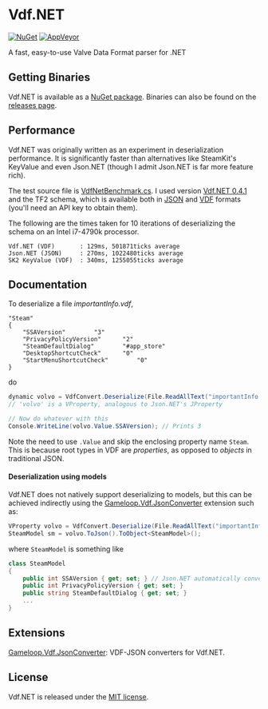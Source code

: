 # Vdf.NET

[![NuGet](https://img.shields.io/nuget/v/Gameloop.Vdf.svg?style=flat-square)](https://www.nuget.org/packages/Gameloop.Vdf)
[![AppVeyor](https://img.shields.io/appveyor/ci/Shravan2x/gameloop-vdf.svg?maxAge=2592000&style=flat-square)](https://ci.appveyor.com/project/Shravan2x/gameloop-vdf)

A fast, easy-to-use Valve Data Format parser for .NET

## Getting Binaries

Vdf.NET is available as a [NuGet package](https://www.nuget.org/packages/Gameloop.Vdf). Binaries can also be found on the [releases page](https://github.com/Shravan2x/Gameloop.Vdf/releases).

## Performance

Vdf.NET was originally written as an experiment in deserialization performance. It is significantly faster than alternatives like SteamKit's KeyValue and even Json.NET (though I admit Json.NET is far more feature rich).

The test source file is [VdfNetBenchmark.cs](https://github.com/shravan2x/Gameloop.Vdf/blob/master/Tests/VdfNetBenchmark.cs). I used version [Vdf.NET 0.4.1](https://github.com/shravan2x/Gameloop.Vdf/releases/tag/Vdf.NET_0.4.1) and the TF2 schema, which is available both in [JSON](http://api.steampowered.com/IEconItems_440/GetSchema/v0001/?key=xxxxxx&format=json) and [VDF](http://api.steampowered.com/IEconItems_440/GetSchema/v0001/?key=xxxxxx&format=vdf) formats (you'll need an API key to obtain them).

The following are the times taken for 10 iterations of deserializing the schema on an Intel i7-4790k processor.
```
Vdf.NET (VDF)	    : 129ms, 501871ticks average
Json.NET (JSON)	    : 270ms, 1022480ticks average
SK2 KeyValue (VDF)  : 340ms, 1255055ticks average
```

## Documentation

To deserialize a file _importantInfo.vdf_,
```
"Steam"
{
	"SSAVersion"		"3"
	"PrivacyPolicyVersion"		"2"
	"SteamDefaultDialog"		"#app_store"
	"DesktopShortcutCheck"		"0"
	"StartMenuShortcutCheck"		"0"
}
```
do
```c#
dynamic volvo = VdfConvert.Deserialize(File.ReadAllText("importantInfo.vdf"));
// 'volvo' is a VProperty, analogous to Json.NET's JProperty

// Now do whatever with this
Console.WriteLine(volvo.Value.SSAVersion); // Prints 3
```

Note the need to use `.Value` and skip the enclosing property name `Steam`. This is because root types in VDF are _properties_, as opposed to _objects_ in traditional JSON.

#### Deserialization using models

Vdf.NET does not natively support deserializing to models, but this can be achieved indirectly using the [Gameloop.Vdf.JsonConverter](https://github.com/shravan2x/Gameloop.Vdf.JsonConverter) extension such as:

```c#
VProperty volvo = VdfConvert.Deserialize(File.ReadAllText("importantInfo.vdf"));
SteamModel sm = volvo.ToJson().ToObject<SteamModel>();
```
where `SteamModel` is something like
```c#
class SteamModel
{
	public int SSAVersion { get; set; } // Json.NET automatically converts strings to target types
	public int PrivacyPolicyVersion { get; set; }
	public string SteamDefaultDialog { get; set; }
	...
}
```

## Extensions

[Gameloop.Vdf.JsonConverter](https://github.com/shravan2x/Gameloop.Vdf.JsonConverter): VDF-JSON converters for Vdf.NET.

## License

Vdf.NET is released under the [MIT license](https://opensource.org/licenses/MIT).
